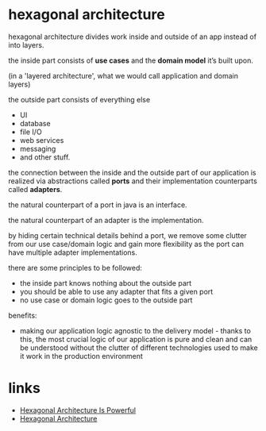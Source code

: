 # hexagonal architecture

hexagonal architecture divides work inside and outside of an app instead of into layers. 

the inside part consists of **use cases** and the **domain model** it’s built upon.

(in a 'layered architecture', what we would call application and domain layers)

the outside part consists of everything else
* UI
* database
* file I/O
* web services
* messaging
* and other stuff.

the connection between the inside and the outside part of our application is realized via abstractions called **ports** and their implementation counterparts called **adapters**.

the natural counterpart of a port in java is an interface.

the natural counterpart of an adapter is the implementation.

by hiding certain technical details behind a port, we remove some clutter from our use case/domain logic and gain more flexibility as the port can have multiple adapter implementations.

there are some principles to be followed:
* the inside part knows nothing about the outside part
* you should be able to use any adapter that fits a given port
* no use case or domain logic goes to the outside part

benefits:
* making our application logic agnostic to the delivery model - thanks to this, the most crucial logic of our application is pure and clean and can be understood without the clutter of different technologies used to make it work in the production environment

# links
* [Hexagonal Architecture Is Powerful](https://dzone.com/articles/hexagonal-architecture-is-powerful)
* [Hexagonal Architecture](http://fideloper.com/hexagonal-architecture)


